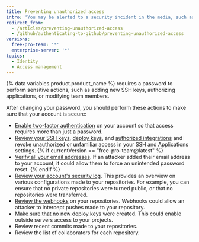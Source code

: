 ```yaml
---
title: Preventing unauthorized access
intro: 'You may be alerted to a security incident in the media, such as the discovery of the [Heartbleed bug](http://heartbleed.com/), or your computer could be stolen while you''re signed in to {% data variables.product.product_location %}. In such cases, changing your password prevents any unintended future access to your account and projects.'
redirect_from:
  - /articles/preventing-unauthorized-access
  - /github/authenticating-to-github/preventing-unauthorized-access
versions:
  free-pro-team: '*'
  enterprise-server: '*'
topics:
  - Identity
  - Access management
---
```


{% data variables.product.product_name %} requires a password to perform sensitive actions, such as adding new SSH keys, authorizing applications, or modifying team members.

After changing your password, you should perform these actions to make sure that your account is secure:

- [Enable two-factor authentication](/articles/about-two-factor-authentication) on your account so that access requires more than just a password.
- [Review your SSH keys](/articles/reviewing-your-ssh-keys), [deploy keys](/articles/reviewing-your-deploy-keys), and [authorized integrations](/articles/reviewing-your-authorized-integrations) and revoke unauthorized or unfamiliar access in your SSH and Applications settings.
{% if currentVersion == "free-pro-team@latest" %}
- [Verify all your email addresses](/articles/verifying-your-email-address). If an attacker added their email address to your account, it could allow them to force an unintended password reset.
{% endif %}
- [Review your account's security log](/github/authenticating-to-github/reviewing-your-security-log). This provides an overview on various configurations made to your repositories. For example, you can ensure that no private repositories were turned public, or that no repositories were transferred.
- [Review the webhooks](/articles/creating-webhooks) on your repositories. Webhooks could allow an attacker to intercept pushes made to your repository.
- [Make sure that no new deploy keys](/guides/managing-deploy-keys/#deploy-keys) were created. This could enable outside servers access to your projects.
- Review recent commits made to your repositories.
- Review the list of collaborators for each repository.
